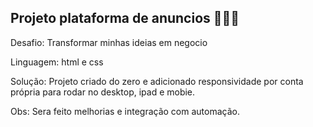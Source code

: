 ## Projeto plataforma de anuncios 👨🏻‍💻

Desafio: Transformar minhas ideias em negocio

Linguagem: html e css

Solução: Projeto criado do zero e adicionado responsividade por conta própria para rodar no desktop, ipad e mobie.

Obs: Sera feito melhorias e integração com automação.
